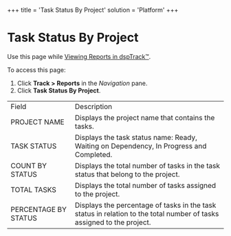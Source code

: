 +++
title = 'Task Status By Project'
solution = 'Platform'
+++

# Task Status By Project

<div class="use">

Use this page while [Viewing Reports in
dspTrack™](../Use_Cases/View_Reports_in_dspTrack).

</div>

To access this page:

1.  Click <span style="font-weight: bold;">Track \>
    </span>**Reports** in the *Navigation* pane.
2.  Click **Task Status By
Project**.

|                      |                                                                                                                       |
| -------------------- | --------------------------------------------------------------------------------------------------------------------- |
| Field                | Description                                                                                                           |
| PROJECT NAME         | Displays the project name that contains the tasks.                                                                    |
| TASK STATUS          | Displays the task status name: Ready, Waiting on Dependency, In Progress and Completed.                               |
| COUNT BY STATUS      | Displays the total number of tasks in the task status that belong to the project.                                     |
| TOTAL TASKS          | Displays the total number of tasks assigned to the project.                                                           |
| PERCENTAGE BY STATUS | Displays the percentage of tasks in the task status in relation to the total number of tasks assigned to the project. |
